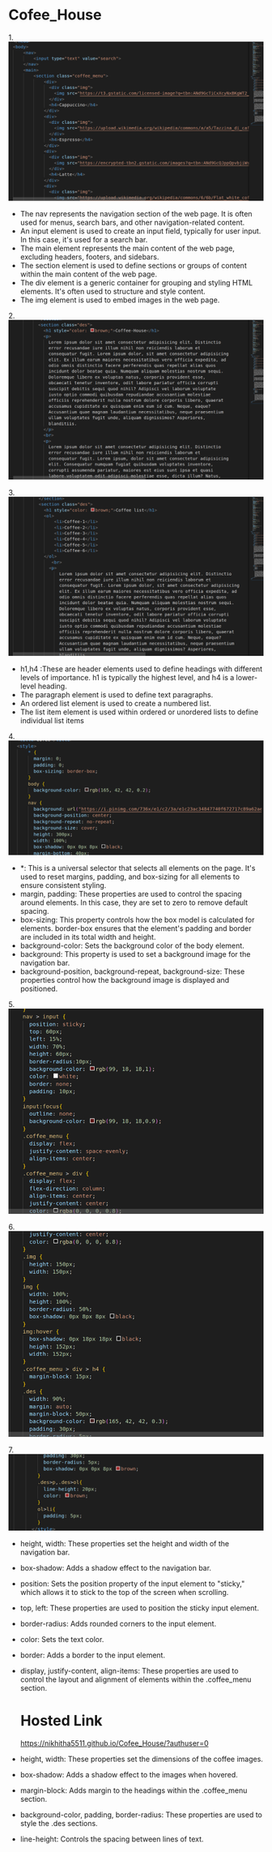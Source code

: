 # Cofee_House

1.![first](s5.png)
* The nav represents the navigation section of the web page. It is often used for menus, search bars, and other navigation-related content.
* An input element is used to create an input field, typically for user input. In this case, it's used for a search bar.
* The main element represents the main content of the web page, excluding headers, footers, and sidebars.
* The section element is used to define sections or groups of content within the main content of the web page.
* The div element is a generic container for grouping and styling HTML elements. It's often used to structure and style content.
* The img element is used to embed images in the web page.

2.![second](s6.png)

3.![third](s7.png)
* h1,h4 :These are header elements used to define headings with different levels of importance. h1 is typically the highest level, and h4 is a lower-level heading.
* The paragraph element is used to define text paragraphs.
* An ordered list element is used to create a numbered list.
* The list item element is used within ordered or unordered lists to define individual list items

4.![fourth](s1.png)
* *: This is a universal selector that selects all elements on the page. It's used to reset margins, padding, and box-sizing for all elements to ensure consistent styling.
* margin, padding: These properties are used to control the spacing around elements. In this case, they are set to zero to remove default spacing.
* box-sizing: This property controls how the box model is calculated for elements. border-box ensures that the element's padding and border are included in its total width and height.
* background-color: Sets the background color of the body element.
* background: This property is used to set a background image for the navigation bar.
* background-position, background-repeat, background-size: These properties control how the background image is displayed and positioned.

5.![fifth](s2.png)

6.![sixth](s3.png)

7.![seven](s4.png)

* height, width: These properties set the height and width of the navigation bar.
* box-shadow: Adds a shadow effect to the navigation bar.
* position: Sets the position property of the input element to "sticky," which allows it to stick to the top of the screen when scrolling.
* top, left: These properties are used to position the sticky input element.
* border-radius: Adds rounded corners to the input element.
* color: Sets the text color.
* border: Adds a border to the input element.
* display, justify-content, align-items: These properties are used to control the layout and alignment of elements within the .coffee_menu section.

  # Hosted Link
  https://nikhitha5511.github.io/Cofee_House/?authuser=0
* height, width: These properties set the dimensions of the coffee images.
* box-shadow: Adds a shadow effect to the images when hovered.
* margin-block: Adds margin to the headings within the .coffee_menu section.
* background-color, padding, border-radius: These properties are used to style the .des sections.
* line-height: Controls the spacing between lines of text.
